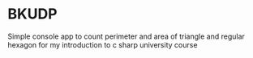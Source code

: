 # BKUDP
Simple console app to count perimeter and area of triangle and regular hexagon for my introduction to c sharp university course
